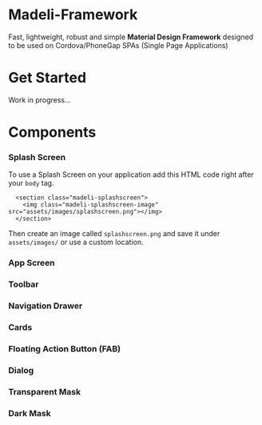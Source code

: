 # Madeli-Framework
Fast, lightweight, robust and simple **Material Design Framework** designed to be used on Cordova/PhoneGap SPAs (Single Page Applications)

# Get Started

Work in progress...

# Components

### Splash Screen

To use a Splash Screen on your application add this HTML code right after your `body` tag.

```
  <section class="madeli-splashscreen">
    <img class="madeli-splashscreen-image" src="assets/images/splashscreen.png"></img>
  </section>
```

Then create an image called `splashscreen.png` and save it under `assets/images/` or use a custom location.

### App Screen

### Toolbar

### Navigation Drawer

### Cards

### Floating Action Button (FAB)

### Dialog

### Transparent Mask

### Dark Mask
